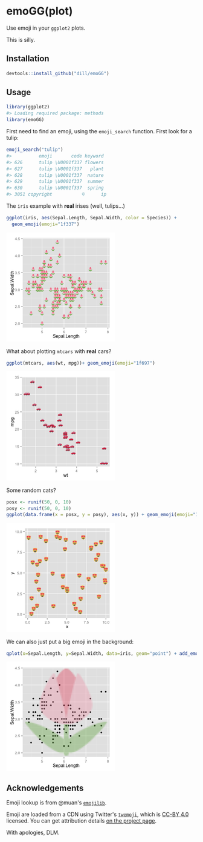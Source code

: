 ---
---

<!-- README.md is generated from README.Rmd. Please edit that file -->



# emoGG(plot)

Use emoji in your `ggplot2` plots.

This is silly.

## Installation

```r
devtools::install_github("dill/emoGG")
```

## Usage


```r
library(ggplot2)
#> Loading required package: methods
library(emoGG)
```

First need to find an emoji, using the `emoji_search` function. First look for a tulip:


```r
emoji_search("tulip")
#>          emoji       code keyword
#> 626      tulip \U0001f337 flowers
#> 627      tulip \U0001f337   plant
#> 628      tulip \U0001f337  nature
#> 629      tulip \U0001f337  summer
#> 630      tulip \U0001f337  spring
#> 3051 copyright           ©️      ip
```

The `iris` example with **real** irises (well, tulips...)


```r
ggplot(iris, aes(Sepal.Length, Sepal.Width, color = Species)) +
  geom_emoji(emoji="1f337")
```

![plot of chunk iris_ex](figure/iris_ex-1.png) 

What about plotting `mtcars` with **real** cars?


```r
ggplot(mtcars, aes(wt, mpg))+ geom_emoji(emoji="1f697")
```

![plot of chunk mtcars](figure/mtcars-1.png) 

Some random cats?


```r
posx <- runif(50, 0, 10)
posy <- runif(50, 0, 10)
ggplot(data.frame(x = posx, y = posy), aes(x, y)) + geom_emoji(emoji="1f63b")
```

![plot of chunk catplotlib](figure/catplotlib-1.png) 

We can also just put a big emoji in the background:


```r
qplot(x=Sepal.Length, y=Sepal.Width, data=iris, geom="point") + add_emoji(emoji="1f337")
```

![plot of chunk big-emoji](figure/big-emoji-1.png) 

## Acknowledgements

Emoji lookup is from @muan's [`emojilib`](https://github.com/muan/emojilib).

Emoji are loaded from a CDN using Twitter's [`twemoji`](https://github.com/twitter/twemoji), which is [CC-BY 4.0](https://creativecommons.org/licenses/by/4.0/) licensed. You can get attribution details [on the project page](https://github.com/twitter/twemoji#attribution-requirements).

With apologies, DLM.
